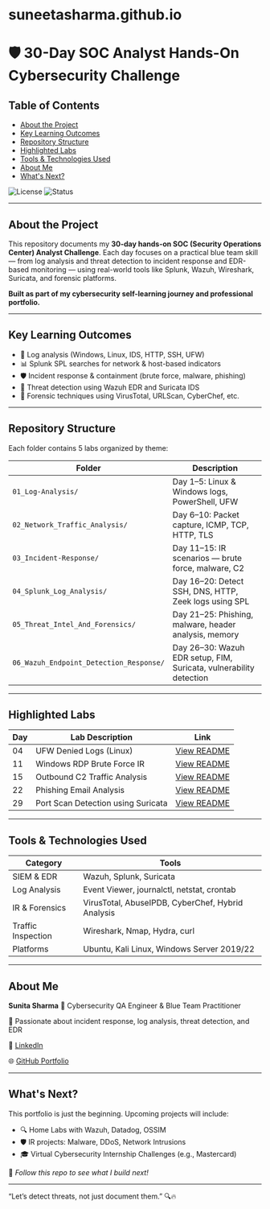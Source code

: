 # suneetasharma.github.io
# 🛡️ 30-Day SOC Analyst Hands-On Cybersecurity Challenge

## Table of Contents

* [About the Project](#about-the-project)
* [Key Learning Outcomes](#key-learning-outcomes)
* [Repository Structure](#repository-structure)
* [Highlighted Labs](#highlighted-labs)
* [Tools & Technologies Used](#tools--technologies-used)
* [About Me](#about-me)
* [What's Next?](#whats-next)

![License](https://img.shields.io/badge/license-MIT-blue)
![Status](https://img.shields.io/badge/project-completed-brightgreen)

---

## About the Project

This repository documents my **30-day hands-on SOC (Security Operations Center) Analyst Challenge**. Each day focuses on a practical blue team skill — from log analysis and threat detection to incident response and EDR-based monitoring — using real-world tools like Splunk, Wazuh, Wireshark, Suricata, and forensic platforms.

**Built as part of my cybersecurity self-learning journey and professional portfolio.**

---

## Key Learning Outcomes

* 🔎 Log analysis (Windows, Linux, IDS, HTTP, SSH, UFW)
* 📊 Splunk SPL searches for network & host-based indicators
* 🛡️ Incident response & containment (brute force, malware, phishing)
* 🧪 Threat detection using Wazuh EDR and Suricata IDS
* 🧰 Forensic techniques using VirusTotal, URLScan, CyberChef, etc.

---

## Repository Structure

Each folder contains 5 labs organized by theme:

| Folder                                  | Description                                                        |
| --------------------------------------- | ------------------------------------------------------------------ |
| `01_Log-Analysis/`                      | Day 1–5: Linux & Windows logs, PowerShell, UFW                     |
| `02_Network_Traffic_Analysis/`          | Day 6–10: Packet capture, ICMP, TCP, HTTP, TLS                     |
| `03_Incident-Response/`                 | Day 11–15: IR scenarios — brute force, malware, C2                 |
| `04_Splunk_Log_Analysis/`               | Day 16–20: Detect SSH, DNS, HTTP, Zeek logs using SPL              |
| `05_Threat_Intel_And_Forensics/`        | Day 21–25: Phishing, malware, header analysis, memory              |
| `06_Wazuh_Endpoint_Detection_Response/` | Day 26–30: Wazuh EDR setup, FIM, Suricata, vulnerability detection |

---

## Highlighted Labs

| Day | Lab Description           | Link                                                                      |
| --- | ---------------------------------- | ---------------------------------------------------------------- |
| 04  | UFW Denied Logs (Linux)  | [View README](01_Log_Analysis/Day04_1_Log_Analysis_Linux-UFW-Logs/README.md)   |
| 11  | Windows RDP Brute Force IR | [View README](03_Incident_Response/Day11_3_Incident_Response_Windows-Service-RDP-Brute-Force-Attack/README.md)  |
| 15  | Outbound C2 Traffic Analysis | [View README](03_Incident_Response/Day15_3_Incident_Response_Linux-Suspicious-Network-Connection/README.md)  |
| 22  | Phishing Email Analysis  | [View README](05_Threat_Intel_And_Forensics/Day22_5_Threat_Intel_Forensics_Phishing-Email-Analysis/README.md) |
| 29  | Port Scan Detection using Suricata | [View README](06_Wazuh_Endpoint_Detection_Response/Day29_6_Wazuh_Endpoint_Detection_Suricata-IDS-Wazuh-Agent/README.md) |

---

## Tools & Technologies Used

| Category           | Tools                                             |
| ------------------ | ------------------------------------------------- |
| SIEM & EDR         | Wazuh, Splunk, Suricata                           |
| Log Analysis       | Event Viewer, journalctl, netstat, crontab        |
| IR & Forensics     | VirusTotal, AbuseIPDB, CyberChef, Hybrid Analysis |
| Traffic Inspection | Wireshark, Nmap, Hydra, curl                      |
| Platforms          | Ubuntu, Kali Linux, Windows Server 2019/22        |

---

## About Me

**Sunita Sharma**
🔐 Cybersecurity QA Engineer & Blue Team Practitioner

📌 Passionate about incident response, log analysis, threat detection, and EDR

🔗 [LinkedIn](https://linkedin.com/in/sunitanigam-sharma)

🌐 [GitHub Portfolio](https://github.com/suneetasharma)

---

## What's Next?

This portfolio is just the beginning. Upcoming projects will include:

* 🔍 Home Labs with Wazuh, Datadog, OSSIM
* 🛡️ IR projects: Malware, DDoS, Network Intrusions
* 🎓 Virtual Cybersecurity Internship Challenges (e.g., Mastercard)

📌 *Follow this repo to see what I build next!*

---

“Let’s detect threats, not just document them.” 🔍🔥
